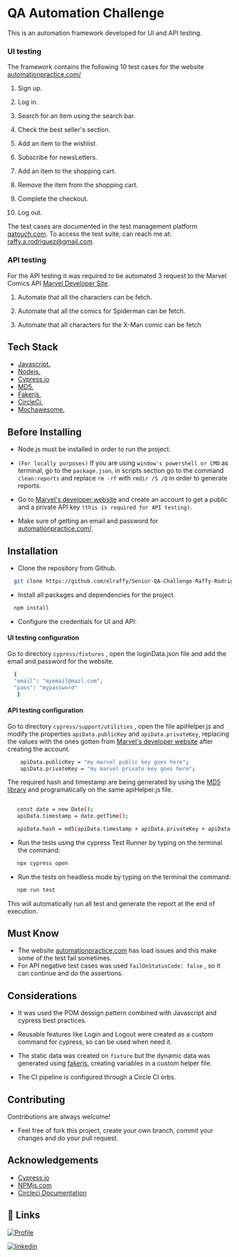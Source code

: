 
# QA Automation Challenge

This is an automation framework developed for UI and API testing.


### UI testing

The framework contains the following 10 test cases for the website [automationpractice.com/](http://automationpractice.com/index.php) 

1. Sign up.

2. Log in.

3. Search for an item using the search bar.

4. Check the best seller's section.

5. Add an item to the wishlist.

6. Subscribe for newsLetters.

7. Add an item to the shopping cart.

8. Remove the item from the shopping cart.

9. Complete the checkout.

10. Log out.
        


The test cases are documented in the test management platform [qatouch.com](https://www.qatouch.com/). To access the test suite, can reach me at:
raffy.a.rodriguez@gmail.com

### API testing 

For the API testing it was required to be automated 3 request to the Marvel Comics API [Marvel Developer Site](https://developer.marvel.com).


1. Automate that all the characters can be fetch.

2. Automate that all the comics for Spiderman can be fetch.

3. Automate that all characters for the X-Man comic can be fetch



## Tech Stack

* [Javascript.](https://developer.mozilla.org/en-US/docs/Learn/Getting_started_with_the_web/JavaScript_basics)
* [Nodejs.](https://nodejs.org/en/about/)
* [Cypress.io](https://docs.cypress.io/guides/overview/why-cypress)
* [MD5.](https://www.npmjs.com/package/md5)
* [Fakerjs.](http://marak.github.io/faker.js/)
* [CircleCi.](https://circleci.com/developer/orbs/orb/cypress-io/cypress#quick-start)
* [Mochawesome.](https://www.npmjs.com/package/mochawesome)


## Before Installing

* Node.js must be installed in order to run the project.

* `(For locally purposes)` If you are using `window's powershell or CMD` as terminal, go to the  `package.json`, in scripts section go to the command `clean:reports` and replace `rm -rf` with `rmdir /S /Q` in order to generate reports.

* Go to [Marvel's developer website](https://developer.marvel.com) and create an account to get a public and a private API key `(this is required for API testing)`.

* Make sure of getting an email and password for [automationpractice.com/](http://automationpractice.com/index.php).



## Installation

* Clone the repository from Github.

```bash
  git clone https://github.com/elraffy/Senior-QA-Challenge-Raffy-Rodriguez.git  
```

* Install all packages and dependencies for the project.

```bash
  npm install  
```


* Configure the credentials for UI and API:


#### UI testing configuration  
Go to directory `cypress/fixtures` , open the loginData.json file and add the email and password for the website.


```bash
  {
  "email": "myemail@mail.com",
  "pass": "mypassword"
   }
```

#### API testing configuration 


Go to directory `cypress/support/utilities` , open the file apiHelper.js and modify the properties `apiData.publicKey` and `apiData.privateKey`, 
replacing the values with the ones gotten from [Marvel's developer website](https://developer.marvel.com) after creating the account. 


```bash
    apiData.publicKey = "my marvel public key goes here";
    apiData.privateKey = "my marvel private key goes here";
``` 


The required hash and timestamp are being generated by using the [MD5 library](https://www.npmjs.com/package/md5) and programatically on the same apiHelper.js file.


```bash
   
   const date = new Date();
   apiData.timestamp = date.getTime();   

   apiData.hash = md5(apiData.timestamp + apiData.privateKey + apiData.publicKey);
```

* Run the tests using the cypress Test Runner by typing on the terminal the command:


```bash   
   npx cypress open
```


* Run the tests on headless mode by typing on the terminal the command:


```bash   
   npm run test
```

This will automatically run all test and generate the report at the end of execution.


## Must Know

* The website [automationpractice.com](http://automationpractice.com/index.php) has load issues and this make some of the test fail sometimes.
* For API negative test cases was used `failOnStatusCode: false` , so it can continue and do the assertions.


## Considerations

* It was used the POM dessign pattern combined with Javascript and cypress best practices.

* Reusable features like Login and Logout were created as a custom command for cypress, so can be used when need it.

* The static data was created on `fixture` but the dynamic data was generated using [fakerjs](https://www.npmjs.com/package/faker), creating variables in a custom helper file.

* The CI pipeline is configured through a Circle CI orbs.
## Contributing

Contributions are always welcome!

* Feel free of fork this project, create your own branch, commit your changes and do your pull request.


## Acknowledgements

 - [Cypress.io](https://docs.cypress.io/guides/overview/why-cypress)
 - [NPMjs.com](https://www.npmjs.com/)
 - [Circleci Documentation](https://circleci.com/developer/orbs/orb/cypress-io/cypress#usage-start-server)


## 🔗 Links
[![Profile](https://img.shields.io/badge/my_portfolio-000?style=for-the-badge&logo=ko-fi&logoColor=white)](https://github.com/elraffy)

[![linkedin](https://img.shields.io/badge/linkedin-0A66C2?style=for-the-badge&logo=linkedin&logoColor=white)](https://www.linkedin.com/in/raffy-a-rodriguez-400552110/)


